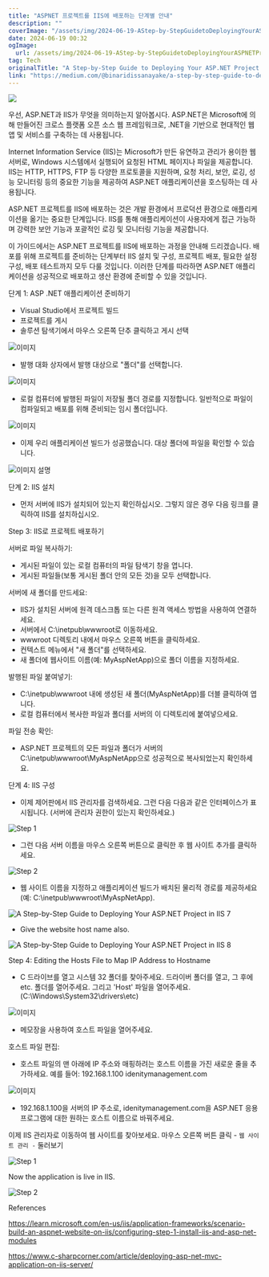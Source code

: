 ```yaml
---
title: "ASPNET 프로젝트를 IIS에 배포하는 단계별 안내"
description: ""
coverImage: "/assets/img/2024-06-19-AStep-by-StepGuidetoDeployingYourASPNETProjectinIIS_0.png"
date: 2024-06-19 00:32
ogImage: 
  url: /assets/img/2024-06-19-AStep-by-StepGuidetoDeployingYourASPNETProjectinIIS_0.png
tag: Tech
originalTitle: "A Step-by-Step Guide to Deploying Your ASP.NET Project in IIS"
link: "https://medium.com/@binaridissanayake/a-step-by-step-guide-to-deploying-your-asp-net-project-in-iis-3bf5be6366ef"
---
```



<img src="/assets/img/2024-06-19-AStep-by-StepGuidetoDeployingYourASPNETProjectinIIS_0.png" />

우선, ASP.NET과 IIS가 무엇을 의미하는지 알아봅시다. ASP.NET은 Microsoft에 의해 만들어진 크로스 플랫폼 오픈 소스 웹 프레임워크로, .NET을 기반으로 현대적인 웹 앱 및 서비스를 구축하는 데 사용됩니다.

Internet Information Service (IIS)는 Microsoft가 만든 유연하고 관리가 용이한 웹 서버로, Windows 시스템에서 실행되어 요청된 HTML 페이지나 파일을 제공합니다. IIS는 HTTP, HTTPS, FTP 등 다양한 프로토콜을 지원하며, 요청 처리, 보안, 로깅, 성능 모니터링 등의 중요한 기능을 제공하여 ASP.NET 애플리케이션을 호스팅하는 데 사용됩니다.

ASP.NET 프로젝트를 IIS에 배포하는 것은 개발 환경에서 프로덕션 환경으로 애플리케이션을 옮기는 중요한 단계입니다. IIS를 통해 애플리케이션이 사용자에게 접근 가능하며 강력한 보안 기능과 포괄적인 로깅 및 모니터링 기능을 제공합니다.

<div class="content-ad"></div>

이 가이드에서는 ASP.NET 프로젝트를 IIS에 배포하는 과정을 안내해 드리겠습니다. 배포를 위해 프로젝트를 준비하는 단계부터 IIS 설치 및 구성, 프로젝트 배포, 필요한 설정 구성, 배포 테스트까지 모두 다룰 것입니다. 이러한 단계를 따라하면 ASP.NET 애플리케이션을 성공적으로 배포하고 생산 환경에 준비할 수 있을 것입니다.

단계 1: ASP .NET 애플리케이션 준비하기

- Visual Studio에서 프로젝트 빌드
- 프로젝트를 게시
- 솔루션 탐색기에서 마우스 오른쪽 단추 클릭하고 게시 선택

![이미지](/assets/img/2024-06-19-AStep-by-StepGuidetoDeployingYourASPNETProjectinIIS_1.png)

<div class="content-ad"></div>

- 발행 대화 상자에서 발행 대상으로 "폴더"를 선택합니다.

![이미지](/assets/img/2024-06-19-AStep-by-StepGuidetoDeployingYourASPNETProjectinIIS_2.png)

- 로컬 컴퓨터에 발행된 파일이 저장될 폴더 경로를 지정합니다. 일반적으로 파일이 컴파일되고 배포를 위해 준비되는 임시 폴더입니다.

![이미지](/assets/img/2024-06-19-AStep-by-StepGuidetoDeployingYourASPNETProjectinIIS_3.png)

<div class="content-ad"></div>

- 이제 우리 애플리케이션 빌드가 성공했습니다. 대상 폴더에 파일을 확인할 수 있습니다.

![이미지 설명](/assets/img/2024-06-19-AStep-by-StepGuidetoDeployingYourASPNETProjectinIIS_4.png)

단계 2: IIS 설치

- 먼저 서버에 IIS가 설치되어 있는지 확인하십시오. 그렇지 않은 경우 다음 링크를 클릭하여 IIS를 설치하십시오.

<div class="content-ad"></div>

Step 3: IIS로 프로젝트 배포하기

서버로 파일 복사하기:

- 게시된 파일이 있는 로컬 컴퓨터의 파일 탐색기 창을 엽니다.
- 게시된 파일들(보통 게시된 폴더 안의 모든 것)을 모두 선택합니다.

<div class="content-ad"></div>

서버에 새 폴더를 만드세요:

- IIS가 설치된 서버에 원격 데스크톱 또는 다른 원격 액세스 방법을 사용하여 연결하세요.
- 서버에서 C:\inetpub\wwwroot로 이동하세요.
- wwwroot 디렉토리 내에서 마우스 오른쪽 버튼을 클릭하세요.
- 컨텍스트 메뉴에서 "새 폴더"를 선택하세요.
- 새 폴더에 웹사이트 이름(예: MyAspNetApp)으로 폴더 이름을 지정하세요.

발행된 파일 붙여넣기:

- C:\inetpub\wwwroot 내에 생성된 새 폴더(MyAspNetApp)를 더블 클릭하여 엽니다.
- 로컬 컴퓨터에서 복사한 파일과 폴더를 서버의 이 디렉토리에 붙여넣으세요.

<div class="content-ad"></div>

파일 전송 확인:

- ASP.NET 프로젝트의 모든 파일과 폴더가 서버의 C:\inetpub\wwwroot\MyAspNetApp으로 성공적으로 복사되었는지 확인하세요.

단계 4: IIS 구성

- 이제 제어판에서 IIS 관리자를 검색하세요. 그런 다음 다음과 같은 인터페이스가 표시됩니다. (서버에 관리자 권한이 있는지 확인하세요.)

<div class="content-ad"></div>


![Step 1](/assets/img/2024-06-19-AStep-by-StepGuidetoDeployingYourASPNETProjectinIIS_5.png)

- 그런 다음 서버 이름을 마우스 오른쪽 버튼으로 클릭한 후 웹 사이트 추가를 클릭하세요.

![Step 2](/assets/img/2024-06-19-AStep-by-StepGuidetoDeployingYourASPNETProjectinIIS_6.png)

- 웹 사이트 이름을 지정하고 애플리케이션 빌드가 배치된 물리적 경로를 제공하세요(예: C:\inetpub\wwwroot\MyAspNetApp).


<div class="content-ad"></div>


![A Step-by-Step Guide to Deploying Your ASP.NET Project in IIS 7](/assets/img/2024-06-19-AStep-by-StepGuidetoDeployingYourASPNETProjectinIIS_7.png)

- Give the website host name also.

![A Step-by-Step Guide to Deploying Your ASP.NET Project in IIS 8](/assets/img/2024-06-19-AStep-by-StepGuidetoDeployingYourASPNETProjectinIIS_8.png)

Step 4: Editing the Hosts File to Map IP Address to Hostname


<div class="content-ad"></div>

- C 드라이브를 열고 시스템 32 폴더를 찾아주세요. 드라이버 폴더를 열고, 그 후에 etc. 폴더를 열어주세요. 그리고 'Host' 파일을 열어주세요. (C:\Windows\System32\drivers\etc)

![이미지](/assets/img/2024-06-19-AStep-by-StepGuidetoDeployingYourASPNETProjectinIIS_9.png)

- 메모장을 사용하여 호스트 파일을 열어주세요.

호스트 파일 편집:

<div class="content-ad"></div>

- 호스트 파일의 맨 아래에 IP 주소와 매핑하려는 호스트 이름을 가진 새로운 줄을 추가하세요. 예를 들어:
192.168.1.100 idenitymanagement.com

![이미지](/assets/img/2024-06-19-AStep-by-StepGuidetoDeployingYourASPNETProjectinIIS_10.png)

- 192.168.1.100을 서버의 IP 주소로, idenitymanagement.com을 ASP.NET 응용 프로그램에 대한 원하는 호스트 이름으로 바꿔주세요.

이제 IIS 관리자로 이동하여 웹 사이트를 찾아보세요. 마우스 오른쪽 버튼 클릭 - `웹 사이트 관리 -` 둘러보기

<div class="content-ad"></div>


![Step 1](/assets/img/2024-06-19-AStep-by-StepGuidetoDeployingYourASPNETProjectinIIS_11.png)

Now the application is live in IIS.

![Step 2](/assets/img/2024-06-19-AStep-by-StepGuidetoDeployingYourASPNETProjectinIIS_12.png)

References


<div class="content-ad"></div>

https://learn.microsoft.com/en-us/iis/application-frameworks/scenario-build-an-aspnet-website-on-iis/configuring-step-1-install-iis-and-asp-net-modules

https://www.c-sharpcorner.com/article/deploying-asp-net-mvc-application-on-iis-server/